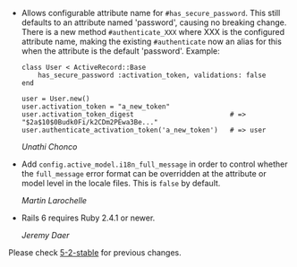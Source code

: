 *   Allows configurable attribute name for `#has_secure_password`. This
    still defaults to an attribute named 'password', causing no breaking
    change. There is a new method `#authenticate_XXX` where XXX is the
    configured attribute name, making the existing `#authenticate` now an
    alias for this when the attribute is the default 'password'.
    Example:

        class User < ActiveRecord::Base
            has_secure_password :activation_token, validations: false
        end

        user = User.new()
        user.activation_token = "a_new_token"
        user.activation_token_digest                        # => "$2a$10$0Budk0Fi/k2CDm2PEwa3Be..."
        user.authenticate_activation_token('a_new_token')   # => user

     *Unathi Chonco*

*   Add `config.active_model.i18n_full_message` in order to control whether
    the `full_message` error format can be overridden at the attribute or model
    level in the locale files. This is `false` by default.

    *Martin Larochelle*

*   Rails 6 requires Ruby 2.4.1 or newer.

    *Jeremy Daer*


Please check [5-2-stable](https://github.com/rails/rails/blob/5-2-stable/activemodel/CHANGELOG.md) for previous changes.
